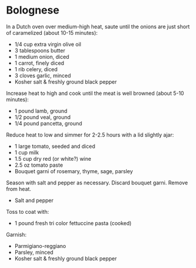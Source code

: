 Bolognese
=========

In a Dutch oven over medium-high heat, saute until the onions are just short of caramelized (about 10-15 minutes):

- 1/4 cup extra virgin olive oil
- 3 tablespoons butter
- 1 medium onion, diced
- 1 carrot, finely diced
- 1 rib celery, diced
- 3 cloves garlic, minced
- Kosher salt & freshly ground black pepper

Increase heat to high and cook until the meat is well browned (about 5-10 minutes):

- 1 pound lamb, ground
- 1/2 pound veal, ground
- 1/4 pound pancetta, ground

Reduce heat to low and simmer for 2-2.5 hours with a lid slightly ajar:

- 1 large tomato, seeded and diced
- 1 cup milk
- 1.5 cup dry red (or white?) wine
- 2.5 oz tomato paste
- Bouquet garni of rosemary, thyme, sage, parsley

Season with salt and pepper as necessary. Discard bouquet garni. Remove from heat.

- Salt and pepper

Toss to coat with:

- 1 pound fresh tri color fettuccine pasta (cooked)

Garnish:

- Parmigiano-reggiano
- Parsley, minced
- Kosher salt & freshly ground black pepper
